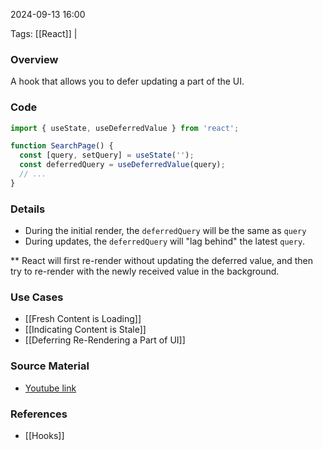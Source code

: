 
2024-09-13 16:00

Tags: [[React]] | 

### Overview
A hook that allows you to defer updating a part of the UI.

### Code
```javascript
import { useState, useDeferredValue } from 'react';

function SearchPage() {
  const [query, setQuery] = useState('');
  const deferredQuery = useDeferredValue(query);
  // ...
}
```

### Details
- During the initial render, the `deferredQuery` will be the same as `query`
- During updates, the `deferredQuery` will "lag behind" the latest `query`.

** React will first re-render without updating the deferred value, and then try to re-render with the newly received value in the background.

### Use Cases
- [[Fresh Content is Loading]]
- [[Indicating Content is Stale]]
- [[Deferring Re-Rendering a Part of UI]]

### Source Material
- [Youtube link](https://www.youtube.com/watch?v=yIpHTYo3PY0)

### References
- [[Hooks]]

